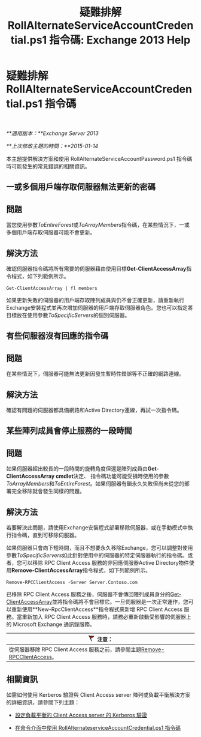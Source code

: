 ﻿---
title: '疑難排解 RollAlternateServiceAccountCredential.ps1 指令碼: Exchange 2013 Help'
TOCTitle: 疑難排解 RollAlternateServiceAccountCredential.ps1 指令碼
ms:assetid: 2bbf36d3-eb89-4f92-a8de-259a7cb64d62
ms:mtpsurl: https://technet.microsoft.com/zh-tw/library/Ff808310(v=EXCHG.150)
ms:contentKeyID: 63913429
ms.date: 05/21/2018
mtps_version: v=EXCHG.150
ms.translationtype: MT
---

# 疑難排解 RollAlternateServiceAccountCredential.ps1 指令碼

 

_**適用版本：**Exchange Server 2013_

_**上次修改主題的時間：**2015-01-14_

本主題提供解決方案和使用 RollAlternateServiceAccountPassword.ps1 指令碼時可能發生的常見錯誤的相關資訊。

## 一或多個用戶端存取伺服器無法更新的密碼

## 問題

當您使用參數*ToEntireForest*或*ToArrayMembers*指令碼，在某些情況下，一或多個用戶端存取伺服器可能不會更新。

## 解決方法

確認伺服器指令碼將所有需要的伺服器藉由使用目標**Get-ClientAccessArray**指令程式，如下列範例所示。

    Get-ClientAccessArray | fl members

如果更新失敗的伺服器的用戶端存取陣列成員與仍不會正確更新，請重新執行Exchange安裝程式並再次增加伺服器的用戶端存取伺服器角色。您也可以指定將目標放在使用參數*ToSpecificServers*的個別伺服器。

## 有些伺服器沒有回應的指令碼

## 問題

在某些情況下，伺服器可能無法更新因發生暫時性錯誤等不正確的網路連線。

## 解決方法

確認有問題的伺服器都具備網路和Active Directory連線，再試一次指令碼。

## 某些陣列成員會停止服務的一段時間

## 問題

如果伺服器超出較長的一段時間的旋轉角度但還是陣列成員由**Get-ClientAccessArray cmdlet**決定、 指令碼功能可能受損時使用的參數*ToArrayMembers*和*ToEntireForest*。如果伺服器有鎖永久失敗但尚未從您的部署完全移除就會發生同樣的問題。

## 解決方法

若要解決此問題，請使用Exchange安裝程式部署移除伺服器，或在手動模式中執行指令碼，直到可移除伺服器。

如果伺服器只會向下短時間，而且不想要永久移除Exchange，您可以調整對使用參數*ToSpecificServers*如此針對使用中的伺服器的特定伺服器執行的指令碼。或者，您可以移除 RPC Client Access 服務的非回應伺服器Active Directory物件使用**Remove-ClientAccessArray**指令程式，如下列範例所示。

    Remove-RPCClientAccess -Server Server.Contoso.com

已移除 RPC Client Access 服務之後，伺服器不會傳回陣列成員身分的[Get-ClientAccessArray](https://technet.microsoft.com/zh-tw/library/dd297976\(v=exchg.150\))並將指令碼將不會目標它。一旦伺服器是一次正常運作，您可以重新使用**New-RpcClientAccess**指令程式來新增 RPC Client Access 服務。當重新加入 RPC Client Access 服務時，請務必重新啟動受影響的伺服器上的 Microsoft Exchange 通訊錄服務。

<table>
<thead>
<tr class="header">
<th><img src="images/Dd876857.Caution(EXCHG.150).gif" title="注意" alt="注意" />注意：</th>
</tr>
</thead>
<tbody>
<tr class="odd">
<td>從伺服器移除 RPC Client Access 服務之前，請參閱主題<a href="https://technet.microsoft.com/zh-tw/library/dd298151(v=exchg.150)">Remove-RPCClientAccess</a>。</td>
</tr>
</tbody>
</table>


## 相關資訊

如需如何使用 Kerberos 驗證與 Client Access server 陣列或負載平衡解決方案的詳細資訊，請參閱下列主題：

  - [設定負載平衡的 Client Access server 的 Kerberos 驗證](configuring-kerberos-authentication-for-load-balanced-client-access-servers-exchange-2013-help.md)

  - [在命令介面中使用 RollAlternateserviceAccountCredential.ps1 指令碼](using-the-rollalternateserviceaccountcredential-ps1-script-in-the-shell-exchange-2013-help.md)

